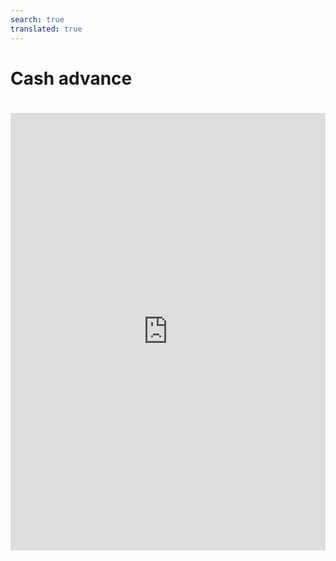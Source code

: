 ```yaml
---
search: true
translated: true
---
```


# Cash advance

<iframe src="https://widgets.modyo.com/personas/retail-cash-advance" width="100%" height="700px" frameBorder="0" style="overflow:auto;margin-top:20px;"/>

### Properties

The customer can select the features of their cash advance and its payment to perform the simulation.

|Functionality|Description|
|:------------|:----------|
|From| Select the card from which the cash amount will be drawn.|
|To| Displays the destination account of the cash requested. |
Amount|This section allows you to add the amount requested in cash.|
|Payments|The client can select the number of payments in which the requested amount will be paid.|


### Simulation

The client can select the number of payments in which the requested amount will be paid.

|Functionality|Description|
|:------------|:----------|
|Total advance cost|Shows the total amount that will be charged to the card.|
|Monthly payment|Shows the amount of each monthly payment according to the time requested.|
Monthly interest rate|Shows the monthly interest rate of the cash advance.|
|Annual Percentage Rate (APR)|Shows the annual interest rate of the cash advance.|
